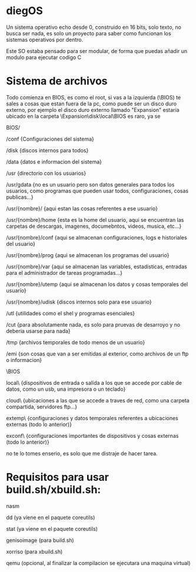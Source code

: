 # diegOS

Un sistema operativo echo desde 0, construido en 16 bits, solo texto, no busca ser nada, es solo un proyecto para saber como funcionan los sistemas operativos por dentro.

Este SO estaba pensado para ser modular, de forma que puedas añadir un modulo para ejecutar codigo C

# Sistema de archivos

Todo comienza en BIOS, es como el root, si vas a la izquierda (\BIOS) te sales a cosas que estan fuera de la pc, como puede ser un disco duro externo, por ejemplo el disco duro externo llamado "Expansion" estaria ubicado en la carpeta \Expansion\disk\local\BIOS es raro, ya se


BIOS/

/conf {Configuraciones del sistema}

/disk {discos internos para todos}

/data {datos e informacion del sistema}

/usr {directorio con los usuarios}

/usr/gdata {no es un usuario pero son datos generales para todos los usuarios, como programas que pueden usar todos, configuraciones, cosas publicas...}

/usr/{nombre}/ {aqui estan las cosas referentes a ese usuario}

/usr/{nombre}/home {esta es la home del usuario, aqui se encuentran las carpetas de descargas, imagenes, documebntos, videos, musica, etc...}

/usr/{nombre}/conf {aqui se almacenan configuraciones, logs e historiales del usuario}

/usr/{nombre}/prog {aqui se almacenan los programas del usuario}

/usr/{nombre}/var {aqui se almacenan las variables, estadisticas, entradas para el administrador de tareas programadas...}

/usr/{nombre}/utemp {aqui se almacenan los datos y cosas temporales del usuario}

/usr/{nombre}/udisk {discos internos solo para ese usuario}

/utl {utilidades como el shel y programas esenciales}

/cut {para absolutamente nada, es solo para pruevas de desarroyo y no deberia usarse para nada}

/tmp {archivos temporales de todo menos de un usuario}

/emi {son cosas que van a ser emitidas al exterior, como archivos de un ftp o informacion}


\BIOS

local\ {dispositivos de entrada o salida a los que se accede por cable de datos, como un usb, una impresora o un teclado}

cloud\ {ubicaciones a las que se accede a traves de red, como una carpeta compartida, servidores ftp...}

extemp\ {configuraciones y datos temporales referentes a ubicaciones externas (todo lo anterior)}

exconf\ {configuraciones importantes de dispositivos y cosas externas (todo lo anterior)}


no te lo tomes enserio, es solo que me distraje de hacer tarea.

# Requisitos para usar build.sh/xbuild.sh:

nasm

dd (ya viene en el paquete coreutils)

stat (ya viene en el paquete coreutils)

genisoimage (para build.sh)

xorriso (para xbuild.sh)

qemu (opcional, al finalizar la compilacion se ejecutara una maquina virtual)
